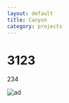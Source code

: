 ```yaml
---
layout: default
title: Canyon
category: projects
---
```

# 3123

234

![ad](http://lorempixel.com/400/200/)
